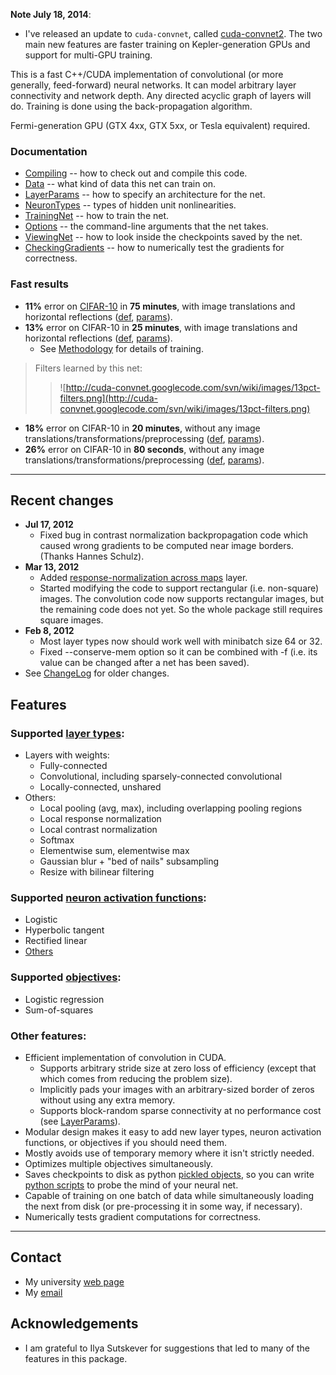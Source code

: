 **Note July 18, 2014**:
  * I've released an update to `cuda-convnet`, called [cuda-convnet2](https://code.google.com/p/cuda-convnet2/). The two main new features are faster training on Kepler-generation GPUs and support for multi-GPU training.

This is a fast C++/CUDA implementation of convolutional (or more generally, feed-forward) neural networks. It can model arbitrary layer connectivity and network depth. Any directed acyclic graph of layers will do. Training is done using the back-propagation algorithm.

Fermi-generation GPU (GTX 4xx, GTX 5xx, or Tesla equivalent) required.

### Documentation ###
  * [Compiling](Compiling.md) -- how to check out and compile this code.
  * [Data](Data.md) -- what kind of data this net can train on.
  * [LayerParams](LayerParams.md) -- how to specify an architecture for the net.
  * [NeuronTypes](NeuronTypes.md) -- types of hidden unit nonlinearities.
  * [TrainingNet](TrainingNet.md) -- how to train the net.
  * [Options](Options.md) -- the command-line arguments that the net takes.
  * [ViewingNet](ViewingNet.md) -- how to look inside the checkpoints saved by the net.
  * [CheckingGradients](CheckingGradients.md) -- how to numerically test the gradients for correctness.

### Fast results ###
  * **11%** error on [CIFAR-10](http://www.cs.toronto.edu/~kriz/cifar.html) in **75 minutes**, with image translations and horizontal reflections ([def](http://code.google.com/p/cuda-convnet/source/browse/trunk/example-layers/layers-conv-local-11pct.cfg), [params](http://code.google.com/p/cuda-convnet/source/browse/trunk/example-layers/layer-params-conv-local-11pct.cfg)).
  * **13%** error on CIFAR-10 in **25 minutes**, with image translations and horizontal reflections ([def](http://code.google.com/p/cuda-convnet/source/browse/trunk/example-layers/layers-conv-local-13pct.cfg), [params](http://code.google.com/p/cuda-convnet/source/browse/trunk/example-layers/layer-params-conv-local-13pct.cfg)).
    * See [Methodology](Methodology.md) for details of training.
> Filters learned by this net:
> > ![http://cuda-convnet.googlecode.com/svn/wiki/images/13pct-filters.png](http://cuda-convnet.googlecode.com/svn/wiki/images/13pct-filters.png)
  * **18%** error on CIFAR-10 in **20 minutes**, without any image translations/transformations/preprocessing ([def](http://code.google.com/p/cuda-convnet/source/browse/trunk/example-layers/layers-18pct.cfg), [params](http://code.google.com/p/cuda-convnet/source/browse/trunk/example-layers/layer-params-18pct.cfg)).
  * **26%** error on CIFAR-10 in **80 seconds**, without any image translations/transformations/preprocessing ([def](http://code.google.com/p/cuda-convnet/source/browse/trunk/example-layers/layers-80sec.cfg), [params](http://code.google.com/p/cuda-convnet/source/browse/trunk/example-layers/layer-params-80sec.cfg)).


---


## Recent changes ##
  * **Jul 17, 2012**
    * Fixed bug in contrast normalization backpropagation code which caused wrong gradients to be computed near image borders. (Thanks Hannes Schulz).
  * **Mar 13, 2012**
    * Added [response-normalization across maps](LayerParams#Local_response_normalization_layer_(across_maps).md) layer.
    * Started modifying the code to support rectangular (i.e. non-square) images. The convolution code now supports rectangular images, but the remaining code does not yet. So the whole package still requires square images.
  * **Feb 8, 2012**
    * Most layer types now should work well with minibatch size 64 or 32.
    * Fixed --conserve-mem option so it can be combined with -f (i.e. its value can be changed after a net has been saved).
  * See [ChangeLog](ChangeLog.md) for older changes.

## Features ##
### Supported [layer types](LayerParams.md): ###
  * Layers with weights:
    * Fully-connected
    * Convolutional, including sparsely-connected convolutional
    * Locally-connected, unshared
  * Others:
    * Local pooling (avg, max), including overlapping pooling regions
    * Local response normalization
    * Local contrast normalization
    * Softmax
    * Elementwise sum, elementwise max
    * Gaussian blur + "bed of nails" subsampling
    * Resize with bilinear filtering

### Supported [neuron activation functions](NeuronTypes.md): ###
  * Logistic
  * Hyperbolic tangent
  * Rectified linear
  * [Others](NeuronTypes.md)

### Supported [objectives](LayerParams#Logistic_regression_cost_layer.md): ###
  * Logistic regression
  * Sum-of-squares

### Other features: ###
  * Efficient implementation of convolution in CUDA.
    * Supports arbitrary stride size at zero loss of efficiency (except that which comes from reducing the problem size).
    * Implicitly pads your images with an arbitrary-sized border of zeros without using any extra memory.
    * Supports block-random sparse connectivity at no performance cost (see [LayerParams](LayerParams#Random_sparse_convolution_layer.md)).
  * Modular design makes it easy to add new layer types, neuron activation functions, or objectives if you should need them.
  * Mostly avoids use of temporary memory where it isn't strictly needed.
  * Optimizes multiple objectives simultaneously.
  * Saves checkpoints to disk as python [pickled objects](http://docs.python.org/library/pickle.html), so you can write [python scripts](ViewingNet.md) to probe the mind of your neural net.
  * Capable of training on one batch of data while simultaneously loading the next from disk (or pre-processing it in some way, if necessary).
  * Numerically tests gradient computations for correctness.

---

## Contact ##
  * My university [web page](http://www.cs.toronto.edu/~kriz/)
  * My [email](mailto:akrizhevsky@gmail.com)

## Acknowledgements ##
  * I am grateful to Ilya Sutskever for suggestions that led to many of the features in this package.